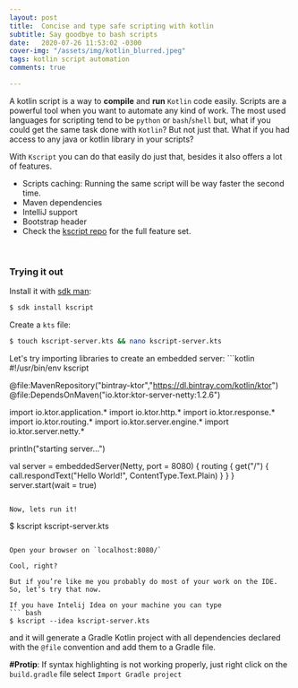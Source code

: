 ```yaml
---
layout: post
title:  Concise and type safe scripting with kotlin
subtitle: Say goodbye to bash scripts
date:   2020-07-26 11:53:02 -0300
cover-img: "/assets/img/kotlin_blurred.jpeg"
tags: kotlin script automation
comments: true

---
```




A kotlin script is a way to **compile** and **run** `Kotlin` code easily. 
Scripts are a powerful tool when you want to automate any kind of work. The most used languages for scripting tend to be `python` 
or `bash`/`shell` but, what if you could get the same task done with `Kotlin`?
But not just that. What if you had access to any java or kotlin library in your scripts?

With `Kscript` you can do that easily do just that, besides it also offers a lot of features.

- Scripts caching: Running the same script will be way faster the second time.
- Maven dependencies
- IntelliJ support
- Bootstrap header
- Check the [kscript repo](https://github.com/holgerbrandl/kscript) for the full feature set.

<br>

### Trying it out


Install it with [sdk man](https://sdkman.io): 

```bash
$ sdk install kscript
```
Create a `kts` file:
```bash
$ touch kscript-server.kts && nano kscript-server.kts
```
<p></p>
Let's try importing libraries to create an embedded server:
```kotlin
#!/usr/bin/env kscript

@file:MavenRepository("bintray-ktor","https://dl.bintray.com/kotlin/ktor")
@file:DependsOnMaven("io.ktor:ktor-server-netty:1.2.6")

import io.ktor.application.*
import io.ktor.http.*
import io.ktor.response.*
import io.ktor.routing.*
import io.ktor.server.engine.*
import io.ktor.server.netty.*

println("starting server...")

val server = embeddedServer(Netty, port = 8080) {
  routing {
    get("/") {
      call.respondText("Hello World!", ContentType.Text.Plain)
    }
  }
}
server.start(wait = true)
```

Now, lets run it!
```
$ kscript kscript-server.kts
```

Open your browser on `localhost:8080/`

Cool, right?

But if you’re like me you probably do most of your work on the IDE. So, let’s try that now.

If you have Intelij Idea on your machine you can type 
``` bash
$ kscript --idea kscript-server.kts 
``` 
and it will generate a Gradle Kotlin project with all dependencies declared with the `@file` convention and add them to a Gradle file.

**#Protip**: If syntax highlighting is not working properly, just right click on the `build.gradle` file select `Import Gradle project` 